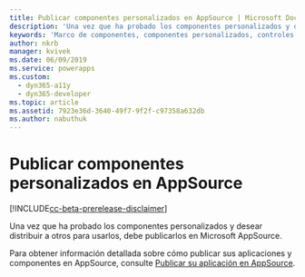 ```yaml
---
title: Publicar componentes personalizados en AppSource | Microsoft Docs
description: 'Una vez que ha probado los componentes personalizados y desear distribuir a otros para usarlos, debe publicarlos en Microsoft AppSource.'
keywords: 'Marco de componentes, componentes personalizados, controles de PowerApps'
author: nkrb
manager: kvivek
ms.date: 06/09/2019
ms.service: powerapps
ms.custom:
  - dyn365-a11y
  - dyn365-developer
ms.topic: article
ms.assetid: 7923e36d-3640-49f7-9f2f-c97358a632db
ms.author: nabuthuk
---
```


# <a name="publish-custom-components-on-appsource"></a>Publicar componentes personalizados en AppSource

[!INCLUDE[cc-beta-prerelease-disclaimer](../../includes/cc-beta-prerelease-disclaimer.md)]

Una vez que ha probado los componentes personalizados y desear distribuir a otros para usarlos, debe publicarlos en Microsoft AppSource.

Para obtener información detallada sobre cómo publicar sus aplicaciones y componentes en AppSource, consulte [Publicar su aplicación en AppSource](/powerapps/developer/common-data-service/publish-app-appsource).

